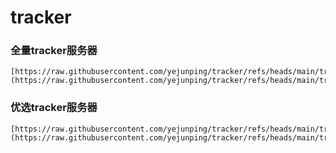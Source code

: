 # tracker

### 全量tracker服务器

```
[https://raw.githubusercontent.com/yejunping/tracker/refs/heads/main/trackers_all.txt](https://raw.githubusercontent.com/yejunping/tracker/refs/heads/main/trackers_all.txt)
```

### 优选tracker服务器

```
[https://raw.githubusercontent.com/yejunping/tracker/refs/heads/main/trackers_best.txt](https://raw.githubusercontent.com/yejunping/tracker/refs/heads/main/trackers_best.txt)
```
